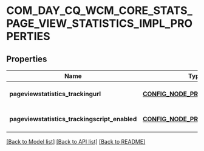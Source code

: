 # COM_DAY_CQ_WCM_CORE_STATS_PAGE_VIEW_STATISTICS_IMPL_PROPERTIES

## Properties
Name | Type | Description | Notes
------------ | ------------- | ------------- | -------------
**pageviewstatistics_trackingurl** | [**CONFIG_NODE_PROPERTY_STRING**](configNodePropertyString.md) |  | [optional] [default to null]
**pageviewstatistics_trackingscript_enabled** | [**CONFIG_NODE_PROPERTY_STRING**](configNodePropertyString.md) |  | [optional] [default to null]

[[Back to Model list]](../README.md#documentation-for-models) [[Back to API list]](../README.md#documentation-for-api-endpoints) [[Back to README]](../README.md)


